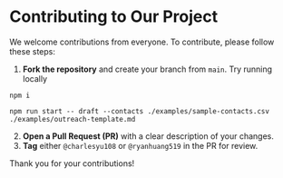 # Contributing to Our Project

We welcome contributions from everyone. To contribute, please follow these steps:

1. **Fork the repository** and create your branch from `main`.
   Try running locally

```
npm i

npm run start -- draft --contacts ./examples/sample-contacts.csv ./examples/outreach-template.md
```

2. **Open a Pull Request (PR)** with a clear description of your changes.
3. **Tag** either `@charlesyu108` or `@ryanhuang519` in the PR for review.

Thank you for your contributions!
